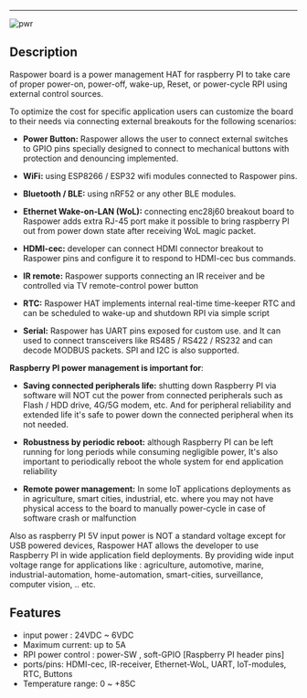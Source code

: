 ---
![pwr](https://user-images.githubusercontent.com/58411599/122602465-2970b200-d073-11eb-85f8-3110b5a7f538.png)

## Description

Raspower board is a power management HAT for raspberry PI to take care of proper power-on, power-off, wake-up, Reset, or power-cycle RPI using external control sources.

To optimize the cost for specific application users can customize the board to their needs via connecting external breakouts for the following scenarios:

- **Power Button:** Raspower allows the user to connect external switches to GPIO pins specially designed to connect to mechanical buttons with protection and denouncing implemented.
- **WiFi:** using ESP8266 / ESP32 wifi modules connected to Raspower pins.
- **Bluetooth / BLE:** using nRF52 or any other BLE modules.
- **Ethernet Wake-on-LAN (WoL):** connecting enc28j60 breakout board to Raspower adds extra RJ-45 port make it possible  to bring raspberry PI out from power down state after receiving WoL magic packet.

- **HDMI-cec:** developer can connect HDMI connector breakout to Raspower pins and configure it to respond to HDMI-cec bus commands.

- **IR remote:** Raspower supports connecting an IR receiver and be controlled via TV remote-control power button 

- **RTC:** Raspower HAT implements internal real-time time-keeper RTC and can be scheduled to wake-up and shutdown RPI via simple script

- **Serial:** Raspower has UART pins exposed for custom use. and It can used to connect transceivers like RS485 / RS422 / RS232 and can decode MODBUS packets. SPI and I2C is also supported.



**Raspberry PI power management is important for**: 

- **Saving connected peripherals life:** shutting down Raspberry PI via software will NOT cut the power from connected peripherals such as Flash / HDD drive, 4G/5G modem, etc. And for peripheral reliability and extended life it's safe to power down the connected peripheral when its not needed.

- **Robustness by periodic reboot:** although Raspberry PI can be left running for long periods while consuming negligible power, It's also important to periodically reboot the whole system for end application reliability

- **Remote power management:** In some IoT applications deployments as in agriculture, smart cities, industrial, etc. where you may not have physical access to the board to manually power-cycle  in case of software crash or malfunction

Also as raspberry PI 5V input power is NOT a standard voltage except for USB powered devices, Raspower HAT allows the developer to use Raspberry PI in wide application field deployments. By providing wide input voltage range for applications like : agriculture, automotive, marine, industrial-automation, home-automation, smart-cities, surveillance, computer vision, .. etc.



## Features

- input power :  24VDC ~ 6VDC
- Maximum current: up to 5A  
- RPI power control : power-SW , soft-GPIO [Raspberry PI header pins] 
- ports/pins: HDMI-cec, IR-receiver, Ethernet-WoL, UART, IoT-modules, RTC, Buttons
- Temperature range: 0 ~ +85C







